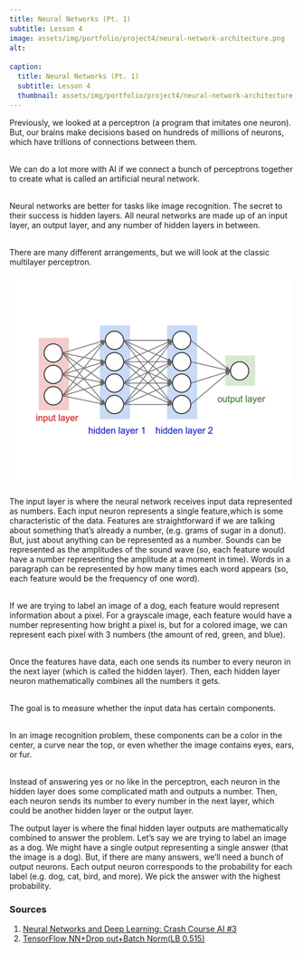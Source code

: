 ```yaml
---
title: Neural Networks (Pt. 1)
subtitle: Lesson 4
image: assets/img/portfolio/project4/neural-network-architecture.png
alt: 

caption:
  title: Neural Networks (Pt. 1)
  subtitle: Lesson 4
  thumbnail: assets/img/portfolio/project4/neural-network-architecture.png
---
```

<p align="left">
Previously, we looked at a perceptron (a program that imitates one neuron). But, our brains make decisions based on hundreds of millions of neurons, which have trillions of connections between them. <br> <br>

We can do a lot more with AI if we connect a bunch of perceptrons together to create what is called an artificial neural network. <br> <br>

Neural networks are better for tasks like image recognition. The secret to their success is hidden layers. 
All neural networks are made up of an input layer, an output layer, and any number of hidden layers in between. <br> <br> 

There are many different arrangements, but we will look at the classic multilayer perceptron. 
  
<img src="/assets/img/portfolio/project4/neural-network-architecture.png" width="500">
 
The input layer is where the neural network receives input data represented as numbers. 
Each input neuron represents a single feature,which is some characteristic of the data.
Features are straightforward if we are talking about something that’s already a number, (e.g. grams of sugar in a donut). But, just about anything can be represented as a number. Sounds can be represented as the amplitudes of the sound wave (so, each feature would have a number representing the amplitude at a moment in time). Words in a paragraph can be represented by how many times each word appears (so, each feature would be the frequency of one word). <br> <br>

If we are trying to label an image of a dog, each feature would represent information about a pixel.
For a grayscale image, each feature would have a number representing how bright a pixel is, but for a colored image, we can represent each pixel with 3 numbers (the amount of red, green, and blue). <br> <br>

Once the features have data, each one sends its number to every neuron in the next layer (which is called the hidden layer). Then, each hidden layer neuron mathematically combines all the numbers it gets.<br> <br>

The goal is to measure whether the input data has certain components. <br> <br>

In an image recognition problem, these components can be a color in the center, a curve near the top, or even whether the image contains eyes, ears, or fur. <br> <br>

Instead of answering yes or no like in the perceptron, each neuron in the hidden layer does some complicated math and outputs a number. Then, each neuron sends its number to every number in the next layer, which could be another hidden layer or the output layer.

The output layer is where the final hidden layer outputs are mathematically combined to answer the problem.
Let’s say we are trying to label an image as a dog. We might have a single output representing a single answer (that the image is a dog). But, if there are many answers, we’ll need a bunch  of output neurons. Each output neuron corresponds to the probability for each label (e.g. dog, cat, bird, and more). We pick the answer with the highest probability. 
</p>


### Sources
1. [Neural Networks and Deep Learning: Crash Course AI #3](https://www.youtube.com/watch?v=oV3ZY6tJiA0)
2. [TensorFlow NN+Drop out+Batch Norm(LB 0.515)](https://www.kaggle.com/sbongo/tensorflow-nn-drop-out-batch-norm-lb-0-515)
